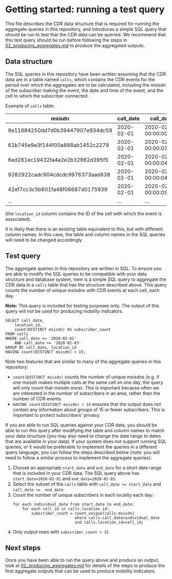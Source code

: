 # Getting started: running a test query

This file describes the CDR data structure that is required for running the aggregate queries in this repository, and introduces a simple SQL query that should be run to test that the CDR data can be queried. We recommend that this test query should be run before following the steps in [02_producing_aggregates.md](02_producing_aggregates.md) to produce the aggregated outputs.

## Data structure

The SQL queries in this repository have been written assuming that the CDR data are in a table named `calls`, which contains the CDR events for the period over which the aggregates are to be calculated, including the msisdn of the subscriber making the event, the date and time of the event, and the cell to which the subscriber connected.

Example of `calls` table:

|              msisdn              | call_date  |       call_datetime        | location_id |
| -------------------------------- | ---------- | -------------------------- | ----------- |
| 9e11684250dd7d0b39447907e934dc59 | 2020-02-01 | 2020-02-01 00:00:00.148863 | 00039 |
| 61b745e9e3f144f00a888ab1452c2279 | 2020-02-01 | 2020-02-01 00:00:03.214628 | 00062 |
| 6ed281ec19432fa4a2e2b32862d395f5 | 2020-02-01 | 2020-02-01 00:00:04.522204 | 00056 |
| 9282922cadc904cdcdc9976373aad838 | 2020-02-01 | 2020-02-01 00:00:04.610717 | 00087 |
| 42ef7cc3c5b601fa48f06687d0175939 | 2020-02-01 | 2020-02-01 00:00:05.467683 | 00097 |
| ... | ... | ... | ... |

(the `location_id` column contains the ID of the cell with which the event is associated).

It is likely that there is an existing table equivalent to this, but with different column names. In this case, the table and column names in the SQL queries will need to be changed accordingly.

## Test query

The aggregate queries in this repository are written in SQL. To ensure you are able to modify the SQL queries to be compatible with your data structure and database system, here is a simple SQL query to aggregate the CDR data in a `calls` table that has the structure described above. This query counts the number of unique msisdns with CDR events at each cell, each day.

**Note:** This query is included for testing purposes only. The output of this query will not be used for producing mobility indicators.

```
SELECT call_date,
    location_id,
    count(DISTINCT msisdn) AS subscriber_count
FROM calls
WHERE call_date >= '2020-02-01'
    AND call_date <= '2020-02-03'
GROUP BY call_date, location_id
HAVING count(DISTINCT msisdn) > 15;
```

Note two features that are similar to many of the aggregate queries in this repository:

- `count(DISTINCT msisdn)` counts the number of unique msisdns (e.g. if one msisdn makes multiple calls at the same cell on one day, the query will only count that msisdn once). This is important because often we are interested in the number of subscribers in an area, rather than the number of CDR events.  
- `HAVING count(DISTINCT msisdn) > 15` ensures that the output does not contain any information about groups of 15 or fewer subscribers. This is important to protect subscribers' privacy.  

If you are able to run SQL queries against your CDR data, you should be able to run this query after modifying the table and column names to match your data structure (you may also need to change the date range to dates that are available in your data). If your system does not support running SQL queries, or it would be preferable to implement the queries in a different query language, you can follow the steps described below (note: you will need to follow a similar process to implement the aggregate queries):

1. Choose an appropriate `start_date` and `end_date` for a short date range that is included in your CDR data. The SQL query above has `start_date=2020-02-01` and `end_date=2020-02-03`.
2. Select the subset of the `calls` table with `call_date >= start_date` and `call_date <=  end_date`
3. Count the number of unique subscribers in each locality each day:  
    ```
    for each individual_date from start_date to end_date:  
        for each cell_id in calls.location_id:  
            subscriber_count = count_unique(calls.msisdn)
                               where calls.call_date=individual_date
                               and calls.location_id=cell_id;
    ```  
4. Only output rows with `subscriber_count > 15`

## Next steps

Once you have been able to run the query above and produce an output, look at [02_producing_aggregates.md](02_producing_aggregates.md) for details of the steps to produce the first aggregate outputs that can be used to produce mobility indicators.
